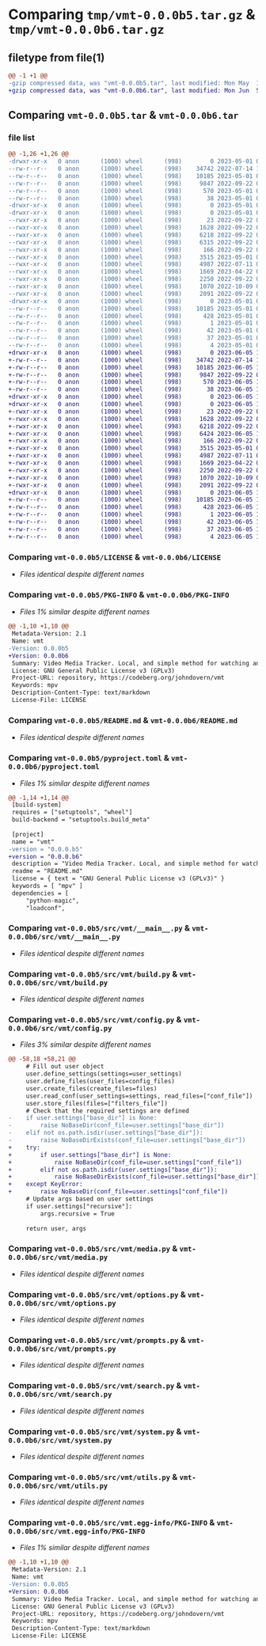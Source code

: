 # Comparing `tmp/vmt-0.0.0b5.tar.gz` & `tmp/vmt-0.0.0b6.tar.gz`

## filetype from file(1)

```diff
@@ -1 +1 @@
-gzip compressed data, was "vmt-0.0.0b5.tar", last modified: Mon May  1 04:30:08 2023, max compression
+gzip compressed data, was "vmt-0.0.0b6.tar", last modified: Mon Jun  5 19:47:05 2023, max compression
```

## Comparing `vmt-0.0.0b5.tar` & `vmt-0.0.0b6.tar`

### file list

```diff
@@ -1,26 +1,26 @@
-drwxr-xr-x   0 anon      (1000) wheel      (998)        0 2023-05-01 04:30:08.686650 vmt-0.0.0b5/
--rw-r--r--   0 anon      (1000) wheel      (998)    34742 2022-07-14 19:37:15.000000 vmt-0.0.0b5/LICENSE
--rw-r--r--   0 anon      (1000) wheel      (998)    10185 2023-05-01 04:30:08.683317 vmt-0.0.0b5/PKG-INFO
--rw-r--r--   0 anon      (1000) wheel      (998)     9847 2022-09-22 03:13:29.000000 vmt-0.0.0b5/README.md
--rw-r--r--   0 anon      (1000) wheel      (998)      570 2023-05-01 04:20:42.000000 vmt-0.0.0b5/pyproject.toml
--rw-r--r--   0 anon      (1000) wheel      (998)       38 2023-05-01 04:30:08.686650 vmt-0.0.0b5/setup.cfg
-drwxr-xr-x   0 anon      (1000) wheel      (998)        0 2023-05-01 04:30:08.683317 vmt-0.0.0b5/src/
-drwxr-xr-x   0 anon      (1000) wheel      (998)        0 2023-05-01 04:30:08.683317 vmt-0.0.0b5/src/vmt/
--rwxr-xr-x   0 anon      (1000) wheel      (998)       23 2022-09-22 02:48:23.000000 vmt-0.0.0b5/src/vmt/__init__.py
--rwxr-xr-x   0 anon      (1000) wheel      (998)     1628 2022-09-22 02:48:23.000000 vmt-0.0.0b5/src/vmt/__main__.py
--rwxr-xr-x   0 anon      (1000) wheel      (998)     6218 2022-09-22 02:48:23.000000 vmt-0.0.0b5/src/vmt/build.py
--rwxr-xr-x   0 anon      (1000) wheel      (998)     6315 2022-09-22 02:48:23.000000 vmt-0.0.0b5/src/vmt/config.py
--rwxr-xr-x   0 anon      (1000) wheel      (998)      166 2022-09-22 02:48:23.000000 vmt-0.0.0b5/src/vmt/initial_setup.py
--rwxr-xr-x   0 anon      (1000) wheel      (998)     3515 2023-05-01 04:19:25.000000 vmt-0.0.0b5/src/vmt/media.py
--rwxr-xr-x   0 anon      (1000) wheel      (998)     4987 2022-07-11 05:05:28.000000 vmt-0.0.0b5/src/vmt/options.py
--rwxr-xr-x   0 anon      (1000) wheel      (998)     1669 2023-04-22 05:55:06.000000 vmt-0.0.0b5/src/vmt/prompts.py
--rwxr-xr-x   0 anon      (1000) wheel      (998)     2250 2022-09-22 02:48:23.000000 vmt-0.0.0b5/src/vmt/search.py
--rwxr-xr-x   0 anon      (1000) wheel      (998)     1070 2022-10-09 04:34:45.000000 vmt-0.0.0b5/src/vmt/system.py
--rwxr-xr-x   0 anon      (1000) wheel      (998)     2091 2022-09-22 02:48:23.000000 vmt-0.0.0b5/src/vmt/utils.py
-drwxr-xr-x   0 anon      (1000) wheel      (998)        0 2023-05-01 04:30:08.683317 vmt-0.0.0b5/src/vmt.egg-info/
--rw-r--r--   0 anon      (1000) wheel      (998)    10185 2023-05-01 04:30:08.000000 vmt-0.0.0b5/src/vmt.egg-info/PKG-INFO
--rw-r--r--   0 anon      (1000) wheel      (998)      428 2023-05-01 04:30:08.000000 vmt-0.0.0b5/src/vmt.egg-info/SOURCES.txt
--rw-r--r--   0 anon      (1000) wheel      (998)        1 2023-05-01 04:30:08.000000 vmt-0.0.0b5/src/vmt.egg-info/dependency_links.txt
--rw-r--r--   0 anon      (1000) wheel      (998)       42 2023-05-01 04:30:08.000000 vmt-0.0.0b5/src/vmt.egg-info/entry_points.txt
--rw-r--r--   0 anon      (1000) wheel      (998)       37 2023-05-01 04:30:08.000000 vmt-0.0.0b5/src/vmt.egg-info/requires.txt
--rw-r--r--   0 anon      (1000) wheel      (998)        4 2023-05-01 04:30:08.000000 vmt-0.0.0b5/src/vmt.egg-info/top_level.txt
+drwxr-xr-x   0 anon      (1000) wheel      (998)        0 2023-06-05 19:47:05.463619 vmt-0.0.0b6/
+-rw-r--r--   0 anon      (1000) wheel      (998)    34742 2022-07-14 19:37:15.000000 vmt-0.0.0b6/LICENSE
+-rw-r--r--   0 anon      (1000) wheel      (998)    10185 2023-06-05 19:47:05.463619 vmt-0.0.0b6/PKG-INFO
+-rw-r--r--   0 anon      (1000) wheel      (998)     9847 2022-09-22 03:13:29.000000 vmt-0.0.0b6/README.md
+-rw-r--r--   0 anon      (1000) wheel      (998)      570 2023-06-05 19:45:50.000000 vmt-0.0.0b6/pyproject.toml
+-rw-r--r--   0 anon      (1000) wheel      (998)       38 2023-06-05 19:47:05.463619 vmt-0.0.0b6/setup.cfg
+drwxr-xr-x   0 anon      (1000) wheel      (998)        0 2023-06-05 19:47:05.460285 vmt-0.0.0b6/src/
+drwxr-xr-x   0 anon      (1000) wheel      (998)        0 2023-06-05 19:47:05.463619 vmt-0.0.0b6/src/vmt/
+-rwxr-xr-x   0 anon      (1000) wheel      (998)       23 2022-09-22 02:48:23.000000 vmt-0.0.0b6/src/vmt/__init__.py
+-rwxr-xr-x   0 anon      (1000) wheel      (998)     1628 2022-09-22 02:48:23.000000 vmt-0.0.0b6/src/vmt/__main__.py
+-rwxr-xr-x   0 anon      (1000) wheel      (998)     6218 2022-09-22 02:48:23.000000 vmt-0.0.0b6/src/vmt/build.py
+-rwxr-xr-x   0 anon      (1000) wheel      (998)     6424 2023-06-05 19:45:38.000000 vmt-0.0.0b6/src/vmt/config.py
+-rwxr-xr-x   0 anon      (1000) wheel      (998)      166 2022-09-22 02:48:23.000000 vmt-0.0.0b6/src/vmt/initial_setup.py
+-rwxr-xr-x   0 anon      (1000) wheel      (998)     3515 2023-05-01 04:19:25.000000 vmt-0.0.0b6/src/vmt/media.py
+-rwxr-xr-x   0 anon      (1000) wheel      (998)     4987 2022-07-11 05:05:28.000000 vmt-0.0.0b6/src/vmt/options.py
+-rwxr-xr-x   0 anon      (1000) wheel      (998)     1669 2023-04-22 05:55:06.000000 vmt-0.0.0b6/src/vmt/prompts.py
+-rwxr-xr-x   0 anon      (1000) wheel      (998)     2250 2022-09-22 02:48:23.000000 vmt-0.0.0b6/src/vmt/search.py
+-rwxr-xr-x   0 anon      (1000) wheel      (998)     1070 2022-10-09 04:34:45.000000 vmt-0.0.0b6/src/vmt/system.py
+-rwxr-xr-x   0 anon      (1000) wheel      (998)     2091 2022-09-22 02:48:23.000000 vmt-0.0.0b6/src/vmt/utils.py
+drwxr-xr-x   0 anon      (1000) wheel      (998)        0 2023-06-05 19:47:05.463619 vmt-0.0.0b6/src/vmt.egg-info/
+-rw-r--r--   0 anon      (1000) wheel      (998)    10185 2023-06-05 19:47:05.000000 vmt-0.0.0b6/src/vmt.egg-info/PKG-INFO
+-rw-r--r--   0 anon      (1000) wheel      (998)      428 2023-06-05 19:47:05.000000 vmt-0.0.0b6/src/vmt.egg-info/SOURCES.txt
+-rw-r--r--   0 anon      (1000) wheel      (998)        1 2023-06-05 19:47:05.000000 vmt-0.0.0b6/src/vmt.egg-info/dependency_links.txt
+-rw-r--r--   0 anon      (1000) wheel      (998)       42 2023-06-05 19:47:05.000000 vmt-0.0.0b6/src/vmt.egg-info/entry_points.txt
+-rw-r--r--   0 anon      (1000) wheel      (998)       37 2023-06-05 19:47:05.000000 vmt-0.0.0b6/src/vmt.egg-info/requires.txt
+-rw-r--r--   0 anon      (1000) wheel      (998)        4 2023-06-05 19:47:05.000000 vmt-0.0.0b6/src/vmt.egg-info/top_level.txt
```

### Comparing `vmt-0.0.0b5/LICENSE` & `vmt-0.0.0b6/LICENSE`

 * *Files identical despite different names*

### Comparing `vmt-0.0.0b5/PKG-INFO` & `vmt-0.0.0b6/PKG-INFO`

 * *Files 1% similar despite different names*

```diff
@@ -1,10 +1,10 @@
 Metadata-Version: 2.1
 Name: vmt
-Version: 0.0.0b5
+Version: 0.0.0b6
 Summary: Video Media Tracker. Local, and simple method for watching and tracking a video media library.
 License: GNU General Public License v3 (GPLv3)
 Project-URL: repository, https://codeberg.org/johndovern/vmt
 Keywords: mpv
 Description-Content-Type: text/markdown
 License-File: LICENSE
```

### Comparing `vmt-0.0.0b5/README.md` & `vmt-0.0.0b6/README.md`

 * *Files identical despite different names*

### Comparing `vmt-0.0.0b5/pyproject.toml` & `vmt-0.0.0b6/pyproject.toml`

 * *Files 1% similar despite different names*

```diff
@@ -1,14 +1,14 @@
 [build-system]
 requires = ["setuptools", "wheel"]
 build-backend = "setuptools.build_meta"
 
 [project]
 name = "vmt"
-version = "0.0.0.b5"
+version = "0.0.0.b6"
 description = "Video Media Tracker. Local, and simple method for watching and tracking a video media library."
 readme = "README.md"
 license = { text = "GNU General Public License v3 (GPLv3)" }
 keywords = [ "mpv" ]
 dependencies = [
     "python-magic",
     "loadconf",
```

### Comparing `vmt-0.0.0b5/src/vmt/__main__.py` & `vmt-0.0.0b6/src/vmt/__main__.py`

 * *Files identical despite different names*

### Comparing `vmt-0.0.0b5/src/vmt/build.py` & `vmt-0.0.0b6/src/vmt/build.py`

 * *Files identical despite different names*

### Comparing `vmt-0.0.0b5/src/vmt/config.py` & `vmt-0.0.0b6/src/vmt/config.py`

 * *Files 3% similar despite different names*

```diff
@@ -58,18 +58,21 @@
     # Fill out user object
     user.define_settings(settings=user_settings)
     user.define_files(user_files=config_files)
     user.create_files(create_files=files)
     user.read_conf(user_settings=settings, read_files=["conf_file"])
     user.store_files(files=["filters_file"])
     # Check that the required settings are defined
-    if user.settings["base_dir"] is None:
-        raise NoBaseDir(conf_file=user.settings["base_dir"])
-    elif not os.path.isdir(user.settings["base_dir"]):
-        raise NoBaseDirExists(conf_file=user.settings["base_dir"])
+    try:
+        if user.settings["base_dir"] is None:
+            raise NoBaseDir(conf_file=user.settings["conf_file"])
+        elif not os.path.isdir(user.settings["base_dir"]):
+            raise NoBaseDirExists(conf_file=user.settings["base_dir"])
+    except KeyError:
+        raise NoBaseDir(conf_file=user.settings["conf_file"])
     # Update args based on user settings
     if user.settings["recursive"]:
         args.recursive = True
 
     return user, args
```

### Comparing `vmt-0.0.0b5/src/vmt/media.py` & `vmt-0.0.0b6/src/vmt/media.py`

 * *Files identical despite different names*

### Comparing `vmt-0.0.0b5/src/vmt/options.py` & `vmt-0.0.0b6/src/vmt/options.py`

 * *Files identical despite different names*

### Comparing `vmt-0.0.0b5/src/vmt/prompts.py` & `vmt-0.0.0b6/src/vmt/prompts.py`

 * *Files identical despite different names*

### Comparing `vmt-0.0.0b5/src/vmt/search.py` & `vmt-0.0.0b6/src/vmt/search.py`

 * *Files identical despite different names*

### Comparing `vmt-0.0.0b5/src/vmt/system.py` & `vmt-0.0.0b6/src/vmt/system.py`

 * *Files identical despite different names*

### Comparing `vmt-0.0.0b5/src/vmt/utils.py` & `vmt-0.0.0b6/src/vmt/utils.py`

 * *Files identical despite different names*

### Comparing `vmt-0.0.0b5/src/vmt.egg-info/PKG-INFO` & `vmt-0.0.0b6/src/vmt.egg-info/PKG-INFO`

 * *Files 1% similar despite different names*

```diff
@@ -1,10 +1,10 @@
 Metadata-Version: 2.1
 Name: vmt
-Version: 0.0.0b5
+Version: 0.0.0b6
 Summary: Video Media Tracker. Local, and simple method for watching and tracking a video media library.
 License: GNU General Public License v3 (GPLv3)
 Project-URL: repository, https://codeberg.org/johndovern/vmt
 Keywords: mpv
 Description-Content-Type: text/markdown
 License-File: LICENSE
```

